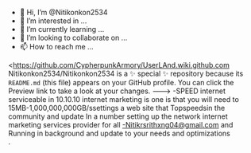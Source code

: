 - 👋 Hi, I’m @Nitikonkon2534
- 👀 I’m interested in ...
- 🌱 I’m currently learning ...
- 💞️ I’m looking to collaborate on ...
- 📫 How to reach me ...

<https://github.com/CypherpunkArmory/UserLAnd.wiki.github.com 
Nitikonkon2534/Nitikonkon2534 is a ✨ special ✨ repository because its `README.md` (this file) appears on your GitHub profile.
You can click the Preview link to take a look at your changes.
--->
-SPEED internet serviceable in 10.10.10 internet marketing is one is that you will need to 15MB-1,000,000,000GB/ssettings a web site that Topspeedsin the community and update In a number setting up the network internet marketing services provider for all 
-Nitikrsrithxng04@gmail.com and Running in background and update to your needs and optimizations  
.
